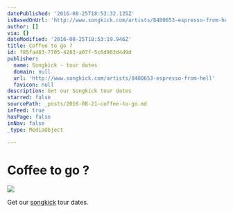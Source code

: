 ```yaml
---
datePublished: '2016-08-25T18:53:32.125Z'
isBasedOnUrl: 'http://www.songkick.com/artists/8480653-espresso-from-hell'
author: []
via: {}
dateModified: '2016-08-25T18:53:19.946Z'
title: Coffee to go ?
id: f85fa483-7705-4283-a07f-5c6d903d4d9d
publisher:
  name: Songkick - tour dates
  domain: null
  url: 'http://www.songkick.com/artists/8480653-espresso-from-hell'
  favicon: null
description: Get our Songkick tour dates
starred: false
sourcePath: _posts/2016-08-21-coffee-to-go.md
inFeed: true
hasPage: false
inNav: false
_type: MediaObject

---
```

# Coffee to go ?
![](https://the-grid-user-content.s3-us-west-2.amazonaws.com/aefe127b-4303-46d2-a93a-3cdd7de57db0.jpg)

Get our [songkick][0] tour dates.

[0]: http://www.songkick.com/artists/8480653-espresso-from-hell